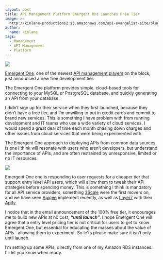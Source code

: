 ```yaml
---
layout: post
title: API Management Platform Emergent One Launches Free Tier
image: >-
  http://kinlane-productions2.s3.amazonaws.com/api-evangelist-site/blog/emergent-one-logo.png
author:
  name: kinlane
tags:
  - Management
  - API Management
  - Platform
---
```

[![](http://kinlane-productions2.s3.amazonaws.com/api-evangelist-site/serviceproviders/emergent-one-logo.png)](http://www.emergentone.com/)

[Emergent One](http://www.emergentone.com/), one of the newest [API management players](/2012/06/15/api-service-provider-roundup-for-2012/) on the block, just announced a new free development tier.

The Emergent One platform provides simple, cloud-based tools for connecting to your MySQL or PostgreSQL database, and quickly generating an API from your database.

I didn’t sign up for their service when they first launched, because they didn’t have a free tier, and I’m unwilling to put in credit cards and commit to brand new services. This is something I have problem with from running development and IT teams who use a wide variety of cloud services. I would spend a great deal of time each month chasing down charges and other issues from cloud services that were being experimented with.

The Emergent One approach to deploying APIs from common data sources, is one I think will resonate with users who aren’t developers, but understand the importance of APIs, and are often restrained by unresponsive, limited or no IT resources.

[![](https://s3.amazonaws.com/kinlane-productions2/api-service-providers/emergent-one/Emergent-One-Get-Started.png)](https://emergentapi.com/cp/register?type=internal)

Emergent One one is responding to user requests for a cheaper tier that support entry level API users, which will allow them to tweak their API strategies before spending money. This is something I think is mandatory for all API service providers, something [3Scale](http://3scale.net/) were the first movers on, and we have seen [Apigee](http://apigee.com/about/pricing) implement recently, as well as [Layer7](/serviceproviders/layer_7_technologies.php) with their [Apify](http://www.apify.co/).

I notice that in the email announcement of the 100% free tier, it encourages me to build new APIs at no cost, **_“until launch”_**. I hope Emergent One will agree that a entry level pricing tier is not critical for users to get to know Emergent One, but essential for educating the masses about the value of APIs--allowing them to experiment. So le'ts please make sure it isn’t only until launch.

I’m setting up some APIs, directly from one of my Amazon RDS instances.   I'll let you know when ready.